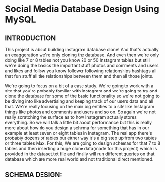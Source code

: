 # Social Media Database Design Using MySQL

## INTRODUCTION

This project is about building instagram database clone! And that's actually an exaggeration we're only cloning the database. And even then we're only doing like 7 or 8 
tables not you know 20 or 50 Instagram tables but still we're doing the basics the important stuff photos and comments and users and likes and follow you know follower
following relationships hashtags all that fun stuff all the relationships between them and then all those joints.


We're going to focus on a bit of a case study. We're going to work with a site that you're probably familiar with Instagram and we're going to try and clone the database for 
some of the basic functionality so we're not going to be diving into like advertising and keeping track of our users data and all that. We're really focusing on the main big
entities to a site like Instagram things like photos and comments and users and so on. So again we're not really scratching the surface as to how Instagram actually stores
everything. So we will talk a little bit about performance but this is really more about how do you design a schema for something that has in our example at least seven or eight
tables in Instagram. The real app there's probably dozens of tables but either way it's a big step up from two tables or three tables Max. For this, We are going to design schemas
for that 7 to 8 tables and then inserting a huge clone data(made for this project) which is provided in the dataset.txt file and finally will run different queries on that
database which are more real world and not traditional direct mentioned.

## SCHEMA DESIGN:
 



